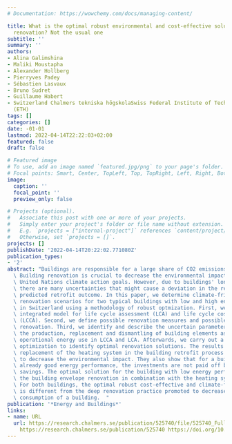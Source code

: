 ```yaml
---
# Documentation: https://wowchemy.com/docs/managing-content/

title: What is the optimal robust environmental and cost-effective solution for building
  renovation? Not the usual one
subtitle: ''
summary: ''
authors:
- Alina Galimshina
- Maliki Moustapha
- Alexander Hollberg
- Pierryves Padey
- Sébastien Lasvaux
- Bruno Sudret
- Guillaume Habert
- Switzerland Chalmers tekniska högskolaSwiss Federal Institute of Technology in Zürich
  (ETH)
tags: []
categories: []
date: -01-01
lastmod: 2022-04-14T22:22:03+02:00
featured: false
draft: false

# Featured image
# To use, add an image named `featured.jpg/png` to your page's folder.
# Focal points: Smart, Center, TopLeft, Top, TopRight, Left, Right, BottomLeft, Bottom, BottomRight.
image:
  caption: ''
  focal_point: ''
  preview_only: false

# Projects (optional).
#   Associate this post with one or more of your projects.
#   Simply enter your project's folder or file name without extension.
#   E.g. `projects = ["internal-project"]` references `content/project/deep-learning/index.md`.
#   Otherwise, set `projects = []`.
projects: []
publishDate: '2022-04-14T20:22:02.771080Z'
publication_types:
- '2'
abstract: "Buildings are responsible for a large share of CO2 emissions in the world.\
  \ Building renovation is crucial to decrease the environmental impact and meet the\
  \ United Nations climate action goals. However, due to buildings' long service lives,\
  \ there are many uncertainties that might cause a deviation in the results of a\
  \ predicted retrofit outcome. In this paper, we determine climate-friendly and cost-effective\
  \ renovation scenarios for two typical buildings with low and high energy performance\
  \ in Switzerland using a methodology of robust optmization. First, we create an\
  \ integrated model for life cycle assessment (LCA) and life cycle cost analysis\
  \ (LCCA). Second, we define possible renovation measures and possible levels of\
  \ renovation. Third, we identify and describe the uncertain parameters related to\
  \ the production, replacement and dismantling of building elements as well as the\
  \ operational energy use in LCCA and LCA. Afterwards, we carry out a robust multi-objective\
  \ optimization to identify optimal renovation solutions. The results show that the\
  \ replacement of the heating system in the building retrofit process is crucial\
  \ to decrease the environmental impact. They also show that for a building with\
  \ already good energy performance, the investments are not paid off by the operational\
  \ savings. The optimal solution for the building with low energy performance includes\
  \ the building envelope renovation in combination with the heating system replacement.\
  \ For both buildings, the optimal robust cost-effective and climate-friendly solution\
  \ is different from the deep renovation practice promoted to decrease the energy\
  \ consumption of a building.  "
publication: '*Energy and Buildings*'
links:
- name: URL
  url: https://research.chalmers.se/publication/525740/file/525740_Fulltext.pdf FULLTEXT
    https://research.chalmers.se/publication/525740 https://doi.org/10.1016/j.enbuild.2021.111329
---
```


